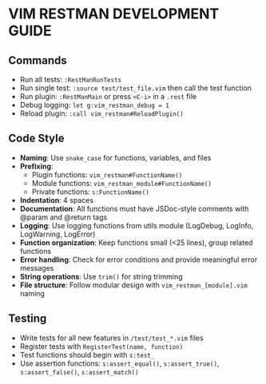 # VIM RESTMAN DEVELOPMENT GUIDE

## Commands
- Run all tests: `:RestManRunTests`
- Run single test: `:source test/test_file.vim` then call the test function
- Run plugin: `:RestManMain` or press `<C-i>` in a `.rest` file
- Debug logging: `let g:vim_restman_debug = 1`
- Reload plugin: `:call vim_restman#ReloadPlugin()`

## Code Style
- **Naming**: Use `snake_case` for functions, variables, and files
- **Prefixing**: 
  - Plugin functions: `vim_restman#FunctionName()`
  - Module functions: `vim_restman_module#FunctionName()`
  - Private functions: `s:FunctionName()`
- **Indentation**: 4 spaces
- **Documentation**: All functions must have JSDoc-style comments with @param and @return tags
- **Logging**: Use logging functions from utils module (LogDebug, LogInfo, LogWarning, LogError)
- **Function organization**: Keep functions small (<25 lines), group related functions
- **Error handling**: Check for error conditions and provide meaningful error messages
- **String operations**: Use `trim()` for string trimming
- **File structure**: Follow modular design with `vim_restman_[module].vim` naming

## Testing
- Write tests for all new features in `/test/test_*.vim` files
- Register tests with `RegisterTest(name, function)`
- Test functions should begin with `s:test_`
- Use assertion functions: `s:assert_equal()`, `s:assert_true()`, `s:assert_false()`, `s:assert_match()`